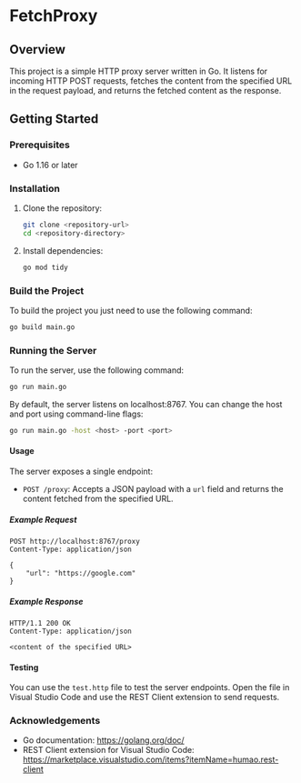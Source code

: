 # FetchProxy

## Overview

This project is a simple HTTP proxy server written in Go. It listens for incoming HTTP POST requests, fetches the content from the specified URL in the request payload, and returns the fetched content as the response.

## Getting Started

### Prerequisites

- Go 1.16 or later

### Installation

1. Clone the repository:
    ```sh
    git clone <repository-url>
    cd <repository-directory>
    ```

2. Install dependencies:
    ```sh
    go mod tidy
    ```

### Build the Project

To build the project you just need to use the following command:

```sh
go build main.go
```

### Running the Server

To run the server, use the following command:

```sh
go run main.go
```

By default, the server listens on localhost:8767. You can change the host and port using command-line flags:

```sh
go run main.go -host <host> -port <port>
```

#### Usage
The server exposes a single endpoint:

- ``POST /proxy``: Accepts a JSON payload with a ``url`` field and returns the content fetched from the specified URL.

##### Example Request

```http
POST http://localhost:8767/proxy
Content-Type: application/json

{
    "url": "https://google.com"
}
```

##### Example Response

```http
HTTP/1.1 200 OK
Content-Type: application/json

<content of the specified URL>
```

#### Testing

You can use the ``test.http`` file to test the server endpoints. Open the file in Visual Studio Code and use the REST Client extension to send requests.

### Acknowledgements

- Go documentation: https://golang.org/doc/
- REST Client extension for Visual Studio Code: https://marketplace.visualstudio.com/items?itemName=humao.rest-client